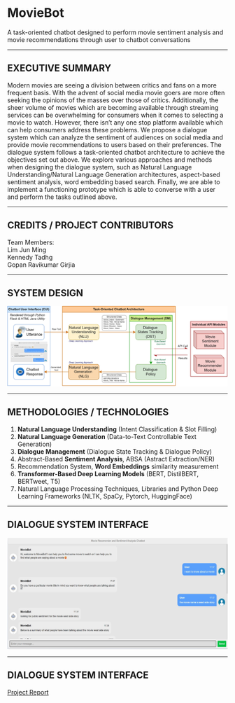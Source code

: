 # MovieBot
A task-oriented chatbot designed to perform movie sentiment analysis and movie recommendations through user to chatbot conversations

---

## EXECUTIVE SUMMARY
Modern movies are seeing a division between critics and fans on a more frequent basis. With the advent of social media movie goers are more often seeking the opinions of the masses over those of critics. Additionally, the sheer volume of movies which are becoming available through streaming services can be overwhelming for consumers when it comes to selecting a movie to watch. However, there isn’t any one stop platform available which can help consumers address these problems. We propose a dialogue system which can analyze the sentiment of audiences on social media and provide movie recommendations to users based on their preferences. The dialogue system follows a task-oriented chatbot architecture to achieve the objectives set out above. We explore various approaches and methods when designing the dialogue system, such as Natural Language Understanding/Natural Language Generation architectures, aspect-based sentiment analysis, word embedding based search. Finally, we are able to implement a functioning prototype which is able to converse with a user and perform the tasks outlined above.

---

## CREDITS / PROJECT CONTRIBUTORS
Team Members:<br>
Lim Jun Ming<br>
Kennedy Tadhg<br>
Gopan Ravikumar Girjia

---

## SYSTEM DESIGN
<p align="center">
  <img alt="Light" src="img/System_Design.jpg">

---

## METHODOLOGIES / TECHNOLOGIES
1. **Natural Language Understanding** (Intent Classification & Slot Filling)
2. **Natural Language Generation** (Data-to-Text Controllable Text Generation)
3. **Dialogue Management** (Dialogue State Tracking & Dialogue Policy)
4. Abstract-Based **Sentiment Analysis**, ABSA (Astract Extraction/NER)
5. Recommendation System, **Word Embeddings** similarity measurement
6. **Transformer-Based Deep Learning Models** (BERT, DistilBERT, BERTweet, T5)
7. Natural Language Processing Techniques, Libraries and Python Deep Learning Frameworks (NLTK, SpaCy, Pytorch, HuggingFace)

---
## DIALOGUE SYSTEM INTERFACE
<p align="center">
  <img alt="Light" src="img/Chatbot Interface.jpg">

---
## DIALOGUE SYSTEM INTERFACE
[Project Report](/PLP_Group%2017_MovieBot_Report.pdf)
